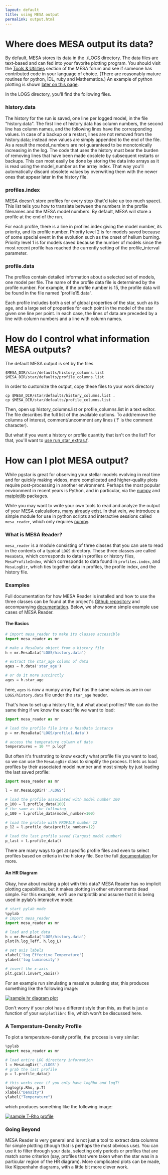 ```yaml
---
layout: default
title: using MESA output
permalink: output.html
---
```

# Where does MESA output its data?

By default, MESA stores its data in the ./LOGS directory.  The data
files are text-based and can fed into your favorite plotting program.
You should visit the [Tools & Utilities][Tools] section of the MESA
forum and see if someone has contributed code in your language of
choice.  (There are reasonably mature routines for python, IDL, ruby
and Mathematica.)  An example of python plotting is
shown [later on this page](#python).

[Tools]:http://mesastar.org/tools-utilities

In the LOGS directory, you'll find the following files.

### history.data

The history for the run is saved, one line per logged model, in the
file "history.data". The first line of history.data has column
numbers, the second line has column names, and the following lines
have the corresponding values.  In case of a backup or a restart,
lines are not removed from the history.data; instead new values are
simply appended to the end of the file.  As a result the
model\_numbers are not guaranteed to be monotonically increasing in
the log.  The code that uses the history must bear the burden of
removing lines that have been made obsolete by subsequent restarts or
backups.  This can most easily be done by storing the data into arrays
as it is read using the model_number as the array index.  That way
you'll automatically discard obsolete values by overwriting them with
the newer ones that appear later in the history file.

### profiles.index

MESA doesn't store profiles for every step (that'd take up too much
space).  This list tells you how to translate between the numbers in
the profile filenames and the MESA model numbers.  By default, MESA
will store a profile at the end of the run.

For each profile, there is a line in profiles.index giving the model
number, its priority, and its profile number.  Priority level 2 is for
models saved because of some special event in the evolution such as
the onset of helium burning.  Priority level 1 is for models saved
because the number of models since the most recent profile has reached
the currently setting of the profile_interval parameter.

### profile<n>.data

The profiles contain detailed information about a selected set of
models, one model per file. The name of the profile data file is
determined by the profile number.  For example, if the profile number
is 15, the profile data will be found in the file named
'profile15.data'.

Each profile includes both a set of global properties of the star,
such as its age, and a large set of properties for each point in the
model of the star given one line per point.  In each case, the lines
of data are preceded by a line with column numbers and a line with
column names.

# How do I control what information MESA outputs?

The default MESA output is set by the files

    $MESA_DIR/star/defaults/history_columns.list
    $MESA_DIR/star/defaults/profile_columns.list

In order to customize the output, copy these files to your work
directory

    cp $MESA_DIR/star/defaults/history_columns.list .
    cp $MESA_DIR/star/defaults/profile_columns.list .

Then, open up history\_columns.list or profile\_columns.list in a text
editor.  The file describes the full list of the available options.
To add/remove the columns of interest, comment/uncomment any lines
('!' is the comment character).

But what if you want a history or profile quantity that isn't on the
list?  For that, you'll want to
[use run\_star\_extras.f](run_star_extras.html).

<a id="python"></a>
# How can I plot MESA output?

While pgstar is great for observing your stellar models evolving in real time
and for quickly making videos, more complicated and higher-quality plots require
post-processing in another environment. Perhaps the most popular environment
in recent years is Python, and in particular, via the 
[numpy](http://www.numpy.org) and [matplotlib](http://matplotlib.org) packages.

While you may want to write your own tools to read and analyze the output of
your MESA calculations, 
[many already exist](http://www.mesastar.org/tools-utilities). In that vein, we
introduce a simple module for use in python scripts and interactive sessions
called `mesa_reader`, which only requires [numpy](http://www.numpy.org).

### What is MESA Reader?
`mesa_reader` is a module consisting of three classes that you can use to read
in the contents of a typical `LOGS` directory. These three classes are called
`MesaData`, which corresponds to data in profiles or history files, 
`MesaProfileIndex`, which corresponds to data found in `profiles.index`, and
`MesaLogDir`, which ties together data in profiles, the profile index, and the
history file.

### Examples

Full documentation for how MESA Reader is installed and how to use the three
classes can be found at the project's 
[Github repository](https://github.com/wmwolf/py_mesa_reader) and accompanying
[documentation](https://wmwolf.github.io/py_mesa_reader). Below, we show some
simple example use cases of MESA Reader.

#### The Basics
```python    
# import mesa_reader to make its classes accessible
import mesa_reader as mr

# make a MesaData object from a history file
h = mr.MesaData('LOGS/history.data')

# extract the star_age column of data
ages = h.data('star_age')

# or do it more succinctly
ages = h.star_age
```

here, `ages` is now a numpy array that has the same values as are in our 
`LOGS/history.data` file under the `star_age` header.

That's how to set up a history file, but what about profiles? We can do 
the same thing if we know the exact file we want to load:

```python
import mesa_reader as mr

# load the profile file into a MesaData instance
p = mr.MesaData('LOGS/profile1.data')

# access the temperature column of data
temperatures = 10 ** p.logT
```

But often it's frustrating to know exactly what profile file you want to load,
so we can use the `MesaLogDir` class to simplify the process. It lets us load
profiles by their associated model number and most simply by just loading the
last saved profile:

```python
import mesa_reader as mr

l = mr.MesaLogDir('./LOGS')

# load the profile associated with model number 100
p_100 = l.profile_data(100)
# the same as the following
p_100 = l.profile_data(model_number=100)

# load the profile with PROFILE number 12
p_12 = l.profile_data(profile_number=12)

# load the last profile saved (largest model number)
p_last = l.profile_data()
```

There are many ways to get at specific profile files and even to select profiles
based on criteria in the history file. See the full
[documentation](https://wmwolf.github.io/py_mesa_reader) for more.

#### An HR Diagram
Okay, how about making a plot with this data? MESA Reader has no implicit
plotting capabilities, but it makes plotting in other environments dead simple.
For this example, we'll use matplotlib and assume that it is being used in
pylab's interactive mode:

```python
# start pylab mode
%pylab
# import mesa_reader
import mesa_reader as mr

# load and plot data
h = mr.MesaData('LOGS/history.data')
plot(h.log_Teff, h.log_L)

# set axis labels
xlabel('log Effective Temperature')
ylabel('log Luminosity')

# invert the x-axis
plt.gca().invert_xaxis()
```

For an example run simulating a massive pulsating star, this produces something
like the following image:

[![sample hr diagram plot][hr-png]][hr-pdf]

[hr-png]:/assets/hr_sample.png
[hr-pdf]:/assets/hr_sample.pdf

Don't worry if your plot has a different style than this, as that is just a 
function of your `matplotlibrc` file, which won't be discussed here.

### A Temperature-Density Profile
To plot a temperature-density profile, the process is very similar:

```python
%pylab
import mesa_reader as mr

# load entire LOG directory information
l = MesaLogDir('./LOGS')
# grab the last profile
p = l.profile_data()

# this works even if you only have logRho and logT!
loglog(p.Rho, p.T)
xlabel("Density")
ylabel("Temperature")
```

which produces something like the following image:

[![sample T-Rho profile][trho-png]][trho-pdf]

[trho-png]:/assets/TRho_sample.png
[trho-pdf]:/assets/TRho_sample.pdf

### Going Beyond
MESA Reader is very general and is not just a tool to extract data columns for
simple plotting (though that is perhaps the most obvious use). You can use it to
filter through your data, selecting only periods or profiles that are match
some criterion (say, profiles that were taken when the star was in a particular
region of the HR diagram). More complicated plots can be made, like Kippenhahn
diagrams, with a little bit more clever work. 
